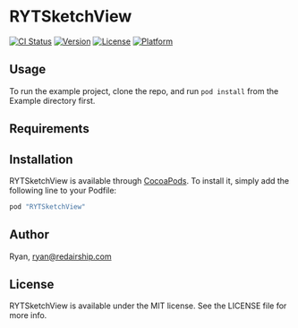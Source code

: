 # RYTSketchView

[![CI Status](http://img.shields.io/travis/Ryan/RYTSketchView.svg?style=flat)](https://travis-ci.org/Ryan/RYTSketchView)
[![Version](https://img.shields.io/cocoapods/v/RYTSketchView.svg?style=flat)](http://cocoapods.org/pods/RYTSketchView)
[![License](https://img.shields.io/cocoapods/l/RYTSketchView.svg?style=flat)](http://cocoapods.org/pods/RYTSketchView)
[![Platform](https://img.shields.io/cocoapods/p/RYTSketchView.svg?style=flat)](http://cocoapods.org/pods/RYTSketchView)

## Usage

To run the example project, clone the repo, and run `pod install` from the Example directory first.

## Requirements

## Installation

RYTSketchView is available through [CocoaPods](http://cocoapods.org). To install
it, simply add the following line to your Podfile:

```ruby
pod "RYTSketchView"
```

## Author

Ryan, ryan@redairship.com

## License

RYTSketchView is available under the MIT license. See the LICENSE file for more info.
